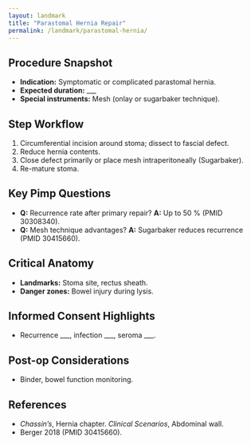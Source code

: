 ```yaml
---
layout: landmark
title: "Parastomal Hernia Repair"
permalink: /landmark/parastomal-hernia/
---
```


## Procedure Snapshot
- **Indication:** Symptomatic or complicated parastomal hernia.  
- **Expected duration:** ___  
- **Special instruments:** Mesh (onlay or sugarbaker technique).

## Step Workflow
1. Circumferential incision around stoma; dissect to fascial defect.  
2. Reduce hernia contents.  
3. Close defect primarily or place mesh intraperitoneally (Sugarbaker).  
4. Re-mature stoma.  

## Key Pimp Questions
- **Q:** Recurrence rate after primary repair?   **A:** Up to 50 % (PMID 30308340).  
- **Q:** Mesh technique advantages?   **A:** Sugarbaker reduces recurrence (PMID 30415660).

## Critical Anatomy
- **Landmarks:** Stoma site, rectus sheath.  
- **Danger zones:** Bowel injury during lysis.

## Informed Consent Highlights
- Recurrence ___, infection ___, seroma ___.

## Post-op Considerations
- Binder, bowel function monitoring.

## References
- *Chassin’s*, Hernia chapter.  *Clinical Scenarios*, Abdominal wall.  
- Berger 2018 (PMID 30415660).
